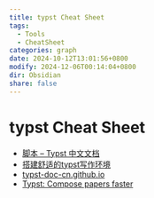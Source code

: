 ```yaml
---
title: typst Cheat Sheet
tags:
  - Tools
  - CheatSheet
categories: graph
date: 2024-10-12T13:01:56+0800
modify: 2024-12-06T00:14:04+0800
dir: Obsidian
share: false
---
```


# typst Cheat Sheet

- [脚本 – Typst 中文文档](https://typst-doc-cn.github.io/docs/reference/scripting)
- [搭建舒适的typst写作环境](https://zhuanlan.zhihu.com/p/642509853)
- [typst-doc-cn.github.io](https://typst-doc-cn.github.io/)
- [Typst: Compose papers faster](https://typst.app/)
